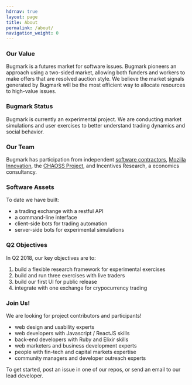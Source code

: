 ```yaml
---
hdrnav: true
layout: page
title: About
permalink: /about/
navigation_weight: 0
---
```


### Our Value

Bugmark is a futures market for software issues.  Bugmark pioneers an approach
using a two-sided market, allowing both funders and workers to make offers that
are resolved auction style.  We believe the market signals generated by Bugmark
will be the most efficient way to allocate resources to high-value issues.

### Bugmark Status

Bugmark is currently an experimental project.  We are conducting market
simulations and user exercises to better understand trading dynamics and social
behavior.

### Our Team

Bugmark has participation from independent [software contractors][1], [Mozilla
Innovation][2], the [CHAOSS Project][3], and Incentives Research, a economics
consultancy.

[1]: http://mountainviewsmartcontracts.com
[2]: https://wiki.mozilla.org/Innovation
[3]: https://www.linuxfoundation.org/blog/chaoss-project-creates-tools-to-analyze-software-development-and-measure-open-source-community-health/

### Software Assets

To date we have built:
- a trading exchange with a restful API
- a command-line interface
- client-side bots for trading automation
- server-side bots for experimental simulations

### Q2 Objectives

In Q2 2018, our key objectives are to:

1. build a flexible research framework for experimental exercises
2. build and run three exercises with live traders
3. build our first UI for public release
4. integrate with one exchange for crypocurrency trading

### Join Us!

We are looking for project contributors and participants!  

- web design and usability experts
- web developers with Javascript / ReactJS skills
- back-end developers with Ruby and Elixir skills
- web marketers and business development experts
- people with fin-tech and capital markets expertise
- community managers and developer outreach experts

To get started, post an issue in one of our repos, or send an email to our lead developer.

